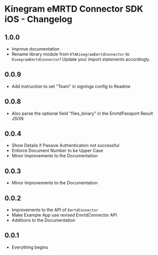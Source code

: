 # Kinegram eMRTD Connector SDK iOS - Changelog

## 1.0.0

* Improve documentation
* Rename library module from `KTAKinegramEmrtdConnector` to `KinegramEmrtdConnector`!
Update your import statements accordingly.

## 0.0.9

* Add instruction to set "Team" in signings config to Readme

## 0.0.8

* Also parse the optional field "files_binary" in the EmrtdPassport Result JSON

## 0.0.4

* Show Details if Passive Authentication not successful
* Enforce Document Number to be Upper Case
* Minor Improvements to the Documentation

## 0.0.3

* Minor Improvements to the Documentation

## 0.0.2

* Improvements to the API of `EmrtdConnector`
* Make Example App use revised EmrtdConnector API
* Additions to the Documentation

## 0.0.1

* Everything begins
